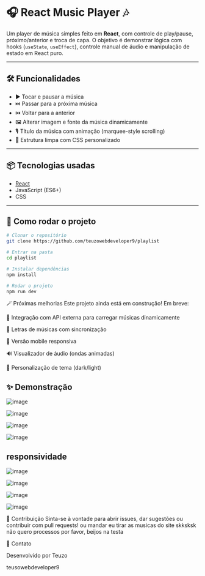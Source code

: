 # 🎧 React Music Player 🎶

Um player de música simples feito em **React**, com controle de play/pause, próximo/anterior e troca de capa. O objetivo é demonstrar lógica com hooks (`useState`, `useEffect`), controle manual de áudio e manipulação de estado em React puro.

---

## 🛠️ Funcionalidades

- ▶️ Tocar e pausar a música
- ⏭️ Passar para a próxima música
- ⏮️ Voltar para a anterior
- 🖼️ Alterar imagem e fonte da música dinamicamente
- 🎙️ Título da música com animação (marquee-style scrolling)
- 🎯 Estrutura limpa com CSS personalizado

---

## 📦 Tecnologias usadas

- [React](https://reactjs.org/)
- JavaScript (ES6+)
- CSS

---

## 🧠 Como rodar o projeto

```bash
# Clonar o repositório
git clone https://github.com/teuzowebdeveloper9/playlist

# Entrar na pasta
cd playlist

# Instalar dependências
npm install

# Rodar o projeto
npm run dev 
```

🪄 Próximas melhorias
Este projeto ainda está em construção! Em breve:

🔗 Integração com API externa para carregar músicas dinamicamente

📃 Letras de músicas com sincronização

📱 Versão mobile responsiva

🔊 Visualizador de áudio (ondas animadas)

🎨 Personalização de tema (dark/light)

## ✨ Demonstração
![image](https://github.com/user-attachments/assets/5148f4e8-f914-401d-b6a8-9cfef22dd988)

![image](https://github.com/user-attachments/assets/2c5f8729-a5e6-4242-acdd-738d01b64055)

![image](https://github.com/user-attachments/assets/c6a3799b-c268-4bda-a086-b8a7c3c0fed5)


![image](https://github.com/user-attachments/assets/5ffcfaf6-b60d-4b7b-a7a7-8699a6dd3eeb)

## responsividade

![image](https://github.com/user-attachments/assets/7bba3576-e4c9-4d1c-b833-ede6fcc054ea)

![image](https://github.com/user-attachments/assets/f389584d-3097-482b-aaf0-833b77a30c44)

![image](https://github.com/user-attachments/assets/5d50884e-42de-408c-b89b-5a398db97490)

![image](https://github.com/user-attachments/assets/68e1b92d-28a0-438c-8817-8e613a1b746f)



🤝 Contribuição
Sinta-se à vontade para abrir issues, dar sugestões ou contribuir com pull requests! ou mandar eu tirar as musicas do site skksksk não quero processos por favor, beijos na testa 

📩 Contato

Desenvolvido por Teuzo 


teusowebdeveloper9

